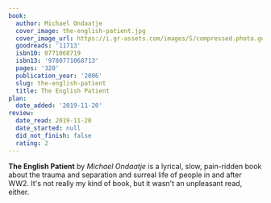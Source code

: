 ```yaml
---
book:
  author: Michael Ondaatje
  cover_image: the-english-patient.jpg
  cover_image_url: https://i.gr-assets.com/images/S/compressed.photo.goodreads.com/books/1320527907l/11713._SX98_.jpg
  goodreads: '11713'
  isbn10: 0771068719
  isbn13: '9780771068713'
  pages: '320'
  publication_year: '2006'
  slug: the-english-patient
  title: The English Patient
plan:
  date_added: '2019-11-20'
review:
  date_read: 2019-11-20
  date_started: null
  did_not_finish: false
  rating: 2
---
```


**The English Patient** by *Michael Ondaatje* is a lyrical, slow, pain-ridden book about the trauma and separation and surreal life of people in and after WW2. It's not really my kind of book, but it wasn't an unpleasant read, either.

